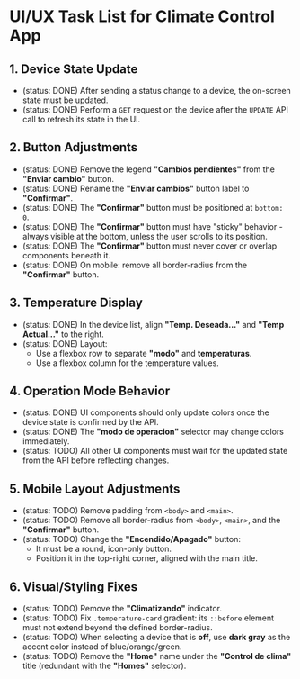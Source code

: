 # UI/UX Task List for Climate Control App

## 1. Device State Update

- (status: DONE) After sending a status change to a device, the on-screen state must be updated.
- (status: DONE) Perform a `GET` request on the device after the `UPDATE` API call to refresh its state in the UI.

## 2. Button Adjustments

- (status: DONE) Remove the legend **"Cambios pendientes"** from the **"Enviar cambio"** button.
- (status: DONE) Rename the **"Enviar cambios"** button label to **"Confirmar"**.
- (status: DONE) The **"Confirmar"** button must be positioned at `bottom: 0`.
- (status: DONE) The **"Confirmar"** button must have "sticky" behavior - always visible at the bottom, unless the user scrolls to its position.
- (status: DONE) The **"Confirmar"** button must never cover or overlap components beneath it.
- (status: DONE) On mobile: remove all border-radius from the **"Confirmar"** button.

## 3. Temperature Display

- (status: DONE) In the device list, align **"Temp. Deseada..."** and **"Temp Actual..."** to the right.
- (status: DONE) Layout:
  - Use a flexbox row to separate **"modo"** and **temperaturas**.
  - Use a flexbox column for the temperature values.

## 4. Operation Mode Behavior

- (status: DONE) UI components should only update colors once the device state is confirmed by the API.
- (status: DONE) The **"modo de operacion"** selector may change colors immediately.
- (status: TODO) All other UI components must wait for the updated state from the API before reflecting changes.

## 5. Mobile Layout Adjustments

- (status: TODO) Remove padding from `<body>` and `<main>`.
- (status: TODO) Remove all border-radius from `<body>`, `<main>`, and the **"Confirmar"** button.
- (status: TODO) Change the **"Encendido/Apagado"** button:
  - It must be a round, icon-only button.
  - Position it in the top-right corner, aligned with the main title.

## 6. Visual/Styling Fixes

- (status: TODO) Remove the **"Climatizando"** indicator.
- (status: TODO) Fix `.temperature-card` gradient: its `::before` element must not extend beyond the defined border-radius.
- (status: TODO) When selecting a device that is **off**, use **dark gray** as the accent color instead of blue/orange/green.
- (status: TODO) Remove the **"Home"** name under the **"Control de clima"** title (redundant with the **"Homes"** selector).

